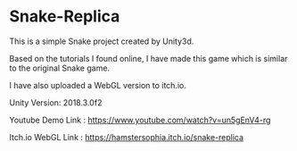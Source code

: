 # Snake-Replica
This is a simple Snake project created by Unity3d. 

Based on the tutorials I found online, I have made this game which is similar to the original Snake game. 

I have also uploaded a WebGL version to itch.io.

Unity Version: 2018.3.0f2

Youtube Demo Link : https://www.youtube.com/watch?v=un5gEnV4-rg

Itch.io WebGL Link : https://hamstersophia.itch.io/snake-replica
